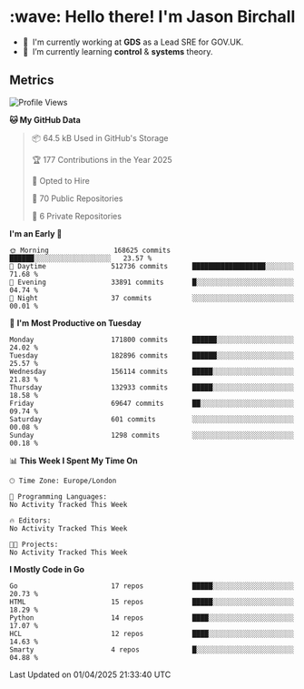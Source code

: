 <h1 align="left" id="jason-title">:wave: Hello there! I'm Jason Birchall</h1>

- :office: &nbsp;I'm currently working at **GDS** as a Lead SRE for GOV.UK.
- :seedling: &nbsp;I’m currently learning **control** & **systems** theory.

<h2>Metrics</h2>

<!--START_SECTION:waka-->
![Profile Views](http://img.shields.io/badge/Profile%20Views-1-blue)

**🐱 My GitHub Data** 

> 📦 64.5 kB Used in GitHub's Storage 
 > 
> 🏆 177 Contributions in the Year 2025
 > 
> 💼 Opted to Hire
 > 
> 📜 70 Public Repositories 
 > 
> 🔑 6 Private Repositories 
 > 
**I'm an Early 🐤** 

```text
🌞 Morning                168625 commits      ██████░░░░░░░░░░░░░░░░░░░   23.57 % 
🌆 Daytime                512736 commits      ██████████████████░░░░░░░   71.68 % 
🌃 Evening                33891 commits       █░░░░░░░░░░░░░░░░░░░░░░░░   04.74 % 
🌙 Night                  37 commits          ░░░░░░░░░░░░░░░░░░░░░░░░░   00.01 % 
```
📅 **I'm Most Productive on Tuesday** 

```text
Monday                   171800 commits      ██████░░░░░░░░░░░░░░░░░░░   24.02 % 
Tuesday                  182896 commits      ██████░░░░░░░░░░░░░░░░░░░   25.57 % 
Wednesday                156114 commits      █████░░░░░░░░░░░░░░░░░░░░   21.83 % 
Thursday                 132933 commits      █████░░░░░░░░░░░░░░░░░░░░   18.58 % 
Friday                   69647 commits       ██░░░░░░░░░░░░░░░░░░░░░░░   09.74 % 
Saturday                 601 commits         ░░░░░░░░░░░░░░░░░░░░░░░░░   00.08 % 
Sunday                   1298 commits        ░░░░░░░░░░░░░░░░░░░░░░░░░   00.18 % 
```


📊 **This Week I Spent My Time On** 

```text
🕑︎ Time Zone: Europe/London

💬 Programming Languages: 
No Activity Tracked This Week

🔥 Editors: 
No Activity Tracked This Week

🐱‍💻 Projects: 
No Activity Tracked This Week
```

**I Mostly Code in Go** 

```text
Go                       17 repos            █████░░░░░░░░░░░░░░░░░░░░   20.73 % 
HTML                     15 repos            █████░░░░░░░░░░░░░░░░░░░░   18.29 % 
Python                   14 repos            ████░░░░░░░░░░░░░░░░░░░░░   17.07 % 
HCL                      12 repos            ████░░░░░░░░░░░░░░░░░░░░░   14.63 % 
Smarty                   4 repos             █░░░░░░░░░░░░░░░░░░░░░░░░   04.88 % 
```




 Last Updated on 01/04/2025 21:33:40 UTC
<!--END_SECTION:waka-->

<!-- links -->

[issues page]: https://github.com/jasonBirchall/jasonBirchall/issues "jasonBirchall/issues"
